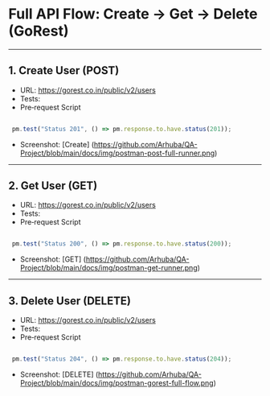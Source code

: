 # Full API Flow: Create → Get → Delete (GoRest)

---

## 1. Create User (POST)
- URL: https://gorest.co.in/public/v2/users
- Tests: 
- Pre‑request Script

```javascript

 pm.test("Status 201", () => pm.response.to.have.status(201));
```
- Screenshot: [Create] (https://github.com/Arhuba/QA-Project/blob/main/docs/img/postman-post-full-runner.png)

---

## 2. Get User (GET)
- URL: https://gorest.co.in/public/v2/users
- Tests: 
- Pre‑request Script

```javascript

 pm.test("Status 200", () => pm.response.to.have.status(200));
```
- Screenshot: [GET] (https://github.com/Arhuba/QA-Project/blob/main/docs/img/postman-get-runner.png)

---

## 3. Delete User (DELETE)
- URL: https://gorest.co.in/public/v2/users
- Tests: 
- Pre‑request Script

```javascript

 pm.test("Status 204", () => pm.response.to.have.status(204));
```
- Screenshot: [DELETE] (https://github.com/Arhuba/QA-Project/blob/main/docs/img/postman-gorest-full-flow.png)


